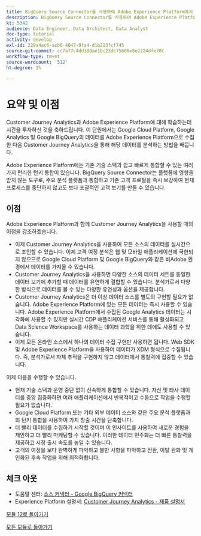 ```yaml
---
title: BigQuery Source Connector를 사용하여 Adobe Experience Platform에서 Google Analytics 데이터를 수집 및 분석 - 요약
description: BigQuery Source Connector를 사용하여 Adobe Experience Platform에서 Google Analytics 데이터를 수집 및 분석 - 요약
kt: 5342
audience: Data Engineer, Data Architect, Data Analyst
doc-type: tutorial
activity: develop
exl-id: 229a4ac6-acb6-4047-9fa4-d1b213fcf745
source-git-commit: cc7a77c4dd380ae1bc23dc75608e8e2224dfe78c
workflow-type: tm+mt
source-wordcount: '512'
ht-degree: 1%

---
```


# 요약 및 이점

Customer Journey Analytics과 Adobe Experience Platform에 대해 학습하는데 시간을 투자하신 것을 축하드립니다.
이 단원에서는 Google Cloud Platform, Google Analytics 및 Google BigQuery의 데이터를 Adobe Experience Platform으로 수집한 다음 Customer Journey Analytics을 통해 해당 데이터를 분석하는 방법을 배웁니다.

Adobe Experience Platform에는 기존 기술 스택과 쉽고 빠르게 통합할 수 있는 여러 가지 편리한 턴키 통합이 있습니다. BigQuery Source Connector는 플랫폼에 영향을 받지 않는 도구로, 주요 분석 플랫폼과 통합하고 기존 고객 프로필을 즉시 보강하여 현재 프로세스를 중단하지 않고도 보다 포괄적인 고객 보기를 만들 수 있습니다.

## 이점

Adobe Experience Platform과 함께 Customer Journey Analytics을 사용할 때의 이점을 강조하겠습니다.

- 이제 Customer Journey Analytics을 사용하여 모든 소스의 데이터를 실시간으로 조인할 수 있습니다. 이제 고객 여정 분석은 웹 및 모바일 애플리케이션에 국한되지 않으므로 Google Cloud Platform 및 Google BigQuery와 같은 비Adobe 환경에서 데이터를 가져올 수 있습니다.
- Customer Journey Analytics을 사용하면 다양한 소스의 데이터 세트를 동일한 데이터 보기에 추가할 때 데이터를 유연하게 결합할 수 있습니다. 분석가로서 다양한 방식으로 데이터를 볼 수 있는 다양한 유연성과 옵션을 제공합니다.
- Customer Journey Analytics은 더 이상 데이터 소스를 별도의 구현할 필요가 없습니다. Adobe Experience Platform에 있는 모든 데이터는 즉시 사용할 수 있습니다. Adobe Experience Platform에서 수집된 Google Analytics 데이터는 시각화에 사용할 수 있지만 실시간 CDP 애플리케이션 서비스를 통해 활성화되고 Data Science Workspace를 사용하는 데이터 과학을 위한 데에도 사용할 수 있습니다.
- 이제 모든 온라인 소스에서 하나의 데이터 수집 구현만 사용하면 됩니다. Web SDK 및 Adobe Experience Platform을 사용하여 데이터가 XDM 형식으로 수집됩니다. 즉, 분석가로서 자체 추적을 구현하지 않고 데이터에서 통찰력에 집중할 수 있습니다.

이제 다음을 수행할 수 있습니다.

- 현재 기술 스택과 운영 중단 없이 신속하게 통합할 수 있습니다. 자산 및 타사 데이터를 중앙 집중화하면 여러 애플리케이션에서 반복적이고 수동으로 작업을 수행할 필요가 없습니다.
- Google Cloud Platform 또는 기타 외부 데이터 소스와 같은 주요 분석 플랫폼과의 턴키 통합을 사용하여 가치 창출 시간을 단축합니다.
- 더 빨리 데이터를 수집하기 시작할 것이며 이 인사이트를 사용하여 새로운 경험을 제안하고 더 빨리 마케팅할 수 있습니다. 이러한 데이터 민주화는 더 빠른 통찰력을 제공하고 시장 출시 속도를 높일 수 있습니다.
- 고객의 여정을 보다 완벽하게 파악하고 불만 사항을 파악하고 전환, 이탈 완화 및 개인화된 후속 작업을 위해 최적화합니다.

## 체크 아웃

- 도움말 센터: [소스 커넥터 - Google BigQuery 커넥터](https://experienceleague.adobe.com/docs/experience-platform/sources/connectors/databases/bigquery.html)
- Experience Platform 설명서: [Customer Journey Analytics - 제품 설명서](https://experienceleague.adobe.com/docs/analytics-platform/using/cja-landing.html)

[모듈 12로 돌아가기](./customer-journey-analytics-bigquery-gcp.md)

[모든 모듈로 돌아가기](./../../overview.md)
